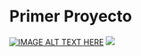 # Primer Proyecto
[![IMAGE ALT TEXT HERE](https://img.youtube.com/vi/mkOFHZdaozk/0.jpg)](https://www.youtube.com/watch?v=mkOFHZdaozk)
![](/Projecte14012019/imagenes/segundoproyecto.jpg)
